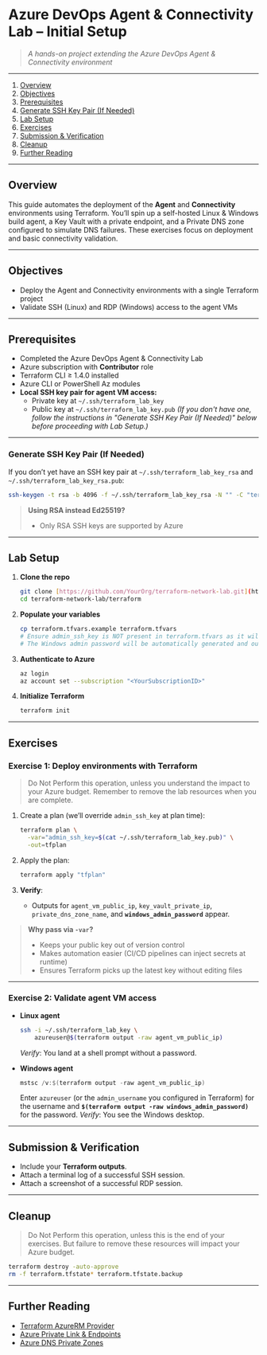 # Azure DevOps Agent & Connectivity Lab – Initial Setup

> _A hands-on project extending the Azure DevOps Agent & Connectivity environment_

---

1. [Overview](#overview)
2. [Objectives](#objectives)
3. [Prerequisites](#prerequisites)
4. [Generate SSH Key Pair (If Needed)](#generate-ssh-key-pair-if-needed)
5. [Lab Setup](#lab-setup)
6. [Exercises](#exercises)
7. [Submission & Verification](#submission--verification)
8. [Cleanup](#cleanup)
9. [Further Reading](#further-reading)

---

## Overview

This guide automates the deployment of the **Agent** and **Connectivity** environments using Terraform. You’ll spin up a self-hosted Linux & Windows build agent, a Key Vault with a private endpoint, and a Private DNS zone configured to simulate DNS failures. These exercises focus on deployment and basic connectivity validation.

---

## Objectives

- Deploy the Agent and Connectivity environments with a single Terraform project
- Validate SSH (Linux) and RDP (Windows) access to the agent VMs

---

## Prerequisites

- Completed the Azure DevOps Agent & Connectivity Lab
- Azure subscription with **Contributor** role
- Terraform CLI $\ge$ 1.4.0 installed
- Azure CLI or PowerShell Az modules
- **Local SSH key pair for agent VM access:**
    - Private key at `~/.ssh/terraform_lab_key`
    - Public key at `~/.ssh/terraform_lab_key.pub`
    *(If you don't have one, follow the instructions in "Generate SSH Key Pair (If Needed)" below before proceeding with Lab Setup.)*

---

### Generate SSH Key Pair (If Needed)

If you don’t yet have an SSH key pair at `~/.ssh/terraform_lab_key_rsa` and `~/.ssh/terraform_lab_key_rsa.pub`:

```bash
ssh-keygen -t rsa -b 4096 -f ~/.ssh/terraform_lab_key_rsa -N "" -C "terraform lab key RSA"
````

> **Using RSA instead Ed25519?**
>
>   * Only RSA SSH keys are supported by Azure

-----

## Lab Setup

1.  **Clone the repo**

    ```bash
    git clone [https://github.com/YourOrg/terraform-network-lab.git](https://github.com/YourOrg/terraform-network-lab.git)
    cd terraform-network-lab/terraform
    ```

2.  **Populate your variables**

    ```bash
    cp terraform.tfvars.example terraform.tfvars
    # Ensure admin_ssh_key is NOT present in terraform.tfvars as it will be passed via CLI.
    # The Windows admin password will be automatically generated and outputted by Terraform.
    ```

3.  **Authenticate to Azure**

    ```bash
    az login
    az account set --subscription "<YourSubscriptionID>"
    ```

4.  **Initialize Terraform**

    ```bash
    terraform init
    ```

-----

## Exercises

### Exercise 1: Deploy environments with Terraform

> Do Not Perform this operation, unless you understand the impact to your Azure budget. Remember to remove the lab resources when you are complete.

1.  Create a plan (we’ll override `admin_ssh_key` at plan time):

    ```bash
    terraform plan \
      -var="admin_ssh_key=$(cat ~/.ssh/terraform_lab_key.pub)" \
      -out=tfplan
    ```

2.  Apply the plan:

    ```bash
    terraform apply "tfplan"
    ```

3.  **Verify**:

      * Outputs for `agent_vm_public_ip`, `key_vault_private_ip`, `private_dns_zone_name`, and **`windows_admin_password`** appear.

> **Why pass via `-var`?**
>
>   * Keeps your public key out of version control
>   * Makes automation easier (CI/CD pipelines can inject secrets at runtime)
>   * Ensures Terraform picks up the latest key without editing files

-----

### Exercise 2: Validate agent VM access

  * **Linux agent**

    ```bash
    ssh -i ~/.ssh/terraform_lab_key \
        azureuser@$(terraform output -raw agent_vm_public_ip)
    ```

    *Verify*: You land at a shell prompt without a password.

  * **Windows agent**

    ```powershell
    mstsc /v:$(terraform output -raw agent_vm_public_ip)
    ```

    Enter `azureuser` (or the `admin_username` you configured in Terraform) for the username and **`$(terraform output -raw windows_admin_password)`** for the password.
    *Verify*: You see the Windows desktop.

-----

## Submission & Verification

  * Include your **Terraform outputs**.
  * Attach a terminal log of a successful SSH session.
  * Attach a screenshot of a successful RDP session.

-----

## Cleanup

> Do Not Perform this operation, unless this is the end of your exercises. But failure to remove these resources will impact your Azure budget.

```bash
terraform destroy -auto-approve
rm -f terraform.tfstate* terraform.tfstate.backup
```

-----

## Further Reading

  * [Terraform AzureRM Provider](https://registry.terraform.io/providers/hashicorp/azurerm/latest)
  * [Azure Private Link & Endpoints](https://learn.microsoft.com/azure/private-link/)
  * [Azure DNS Private Zones](https://learn.microsoft.com/azure/dns/private-zones/)

